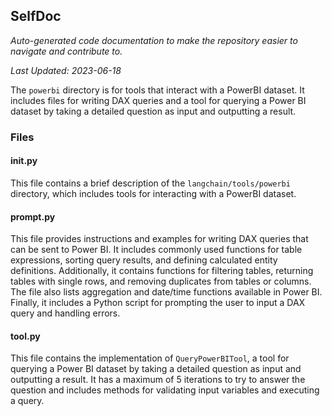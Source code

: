 <!--- START SELFDOC --->
## SelfDoc
_Auto-generated code documentation to make the repository easier to navigate and contribute to._

_Last Updated: 2023-06-18_

The `powerbi` directory is for tools that interact with a PowerBI dataset. It includes files for writing DAX queries and a tool for querying a Power BI dataset by taking a detailed question as input and outputting a result.

### Files
#### __init__.py
This file contains a brief description of the `langchain/tools/powerbi` directory, which includes tools for interacting with a PowerBI dataset.

#### prompt.py
This file provides instructions and examples for writing DAX queries that can be sent to Power BI. It includes commonly used functions for table expressions, sorting query results, and defining calculated entity definitions. Additionally, it contains functions for filtering tables, returning tables with single rows, and removing duplicates from tables or columns. The file also lists aggregation and date/time functions available in Power BI. Finally, it includes a Python script for prompting the user to input a DAX query and handling errors.

#### tool.py
This file contains the implementation of `QueryPowerBITool`, a tool for querying a Power BI dataset by taking a detailed question as input and outputting a result. It has a maximum of 5 iterations to try to answer the question and includes methods for validating input variables and executing a query.

<!--- END SELFDOC --->
